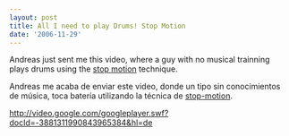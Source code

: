 ```yaml
---
layout: post
title: All I need to play Drums! Stop Motion
date: '2006-11-29'
---
```


Andreas just sent me this video, where a guy with no musical trainning plays drums using the [stop motion][1] technique.

Andreas me acaba de enviar este video, donde un tipo sin conocimientos de música, toca batería utilizando la técnica de [stop-motion][2].

http://video.google.com/googleplayer.swf?docId=-3881311990843965384&hl=de

[1]: http://en.wikipedia.org/wiki/Stop_motion  
 [2]: http://es.wikipedia.org/wiki/Stop-motion

